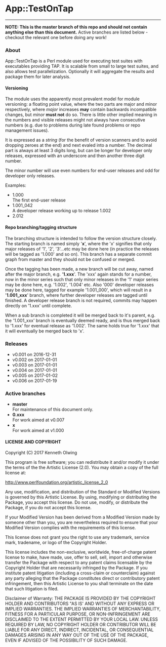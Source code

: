 # App::TestOnTap
---
**NOTE: This is the master branch of this repo and should not contain anything else than this document.** Active branches are listed below - checkout the relevant one before doing any work!  

### About
App::TestOnTap is a Perl module used for executing test suites with executables providing TAP.
It is scalable from small to large test suites, and also allows test parallelization.
Optionally it will aggregate the results and package them for later analysis.

#### Versioning
The module uses the apparently most prevalent model for module versioning: a floating point value, where the two parts are major and minor respectively, where _major_ increases **may** contain backwards incompatible changes, but _minor_ **must not** do so. There is little other implied meaning in the numbers and visible releases might not always have consecutive numbers (e.g. due to problems during late found problems or repo management issues).

It is expressed as a _string_ (for the benefit of version scanners and to avoid dropping zeroes at the end) and next evaled into a number. The decimal part is always at least 3 digits long, but can be longer for developer only releases, expressed with an underscore and then another three digit number.  

The minor number will use even numbers for end-user releases and odd for developer only releases.  

Examples:
  * 1.000  
    The first end-user release  
  * 1.001_042  
    A developer release working up to release 1.002  
  * 2.012

#### Repo branching/tagging structure
The branching structure is intended to follow the version structure closely. The starting branch is named simply '**x**', where the 'x' signifies that only major releases of '1', '2', '3'...etc may be done here (in practice the releases will be tagged as '1.000' and so on). This branch has a separate commit graph from master and they should not be confused or merged.

Once the tagging has been made, a new branch will be cut away, named after the major branch, e.g. '**1.xxx**'. The 'xxx' again stands for a number, now in the minor series such that only minor releases in the '1' major series may be done here, e.g. '1.002', '1.004' etc. Also '000' developer releases may be done here, tagged for example '1.001_000', which will result in a '**1.001_xxx**' branch, where further developer releases are tagged until finished. A developer release branch is not required, commits may happen directly on '1.xxx' until complete.

When a sub branch is completed it will be merged back to it's parent, e.g. the '1.001_xxx' branch is eventually deemed ready, and is thus merged back to '1.xxx' for eventual release as '1.002'. The same holds true for '1.xxx' that it will eventually be merged back to 'x'.

### Releases
  * v0.001 on 2016-12-31
  * v0.002 on 2017-01-01
  * v0.003 on 2017-01-01
  * v0.004 on 2017-01-01
  * v0.005 on 2017-01-02
  * v0.006 on 2017-01-19

### Active branches
  * **master**  
    For maintenance of this document only.
  * **0.xxx**  
    For work aimed at v0.007
  * **x**  
    For work aimed at v1.000

#### LICENSE AND COPYRIGHT

Copyright (C) 2017 Kenneth Olwing

This program is free software; you can redistribute it and/or modify it
under the terms of the the Artistic License (2.0). You may obtain a
copy of the full license at:

http://www.perlfoundation.org/artistic_license_2_0

Any use, modification, and distribution of the Standard or Modified
Versions is governed by this Artistic License. By using, modifying or
distributing the Package, you accept this license. Do not use, modify,
or distribute the Package, if you do not accept this license.

If your Modified Version has been derived from a Modified Version made
by someone other than you, you are nevertheless required to ensure that
your Modified Version complies with the requirements of this license.

This license does not grant you the right to use any trademark, service
mark, tradename, or logo of the Copyright Holder.

This license includes the non-exclusive, worldwide, free-of-charge
patent license to make, have made, use, offer to sell, sell, import and
otherwise transfer the Package with respect to any patent claims
licensable by the Copyright Holder that are necessarily infringed by the
Package. If you institute patent litigation (including a cross-claim or
counterclaim) against any party alleging that the Package constitutes
direct or contributory patent infringement, then this Artistic License
to you shall terminate on the date that such litigation is filed.

Disclaimer of Warranty: THE PACKAGE IS PROVIDED BY THE COPYRIGHT HOLDER
AND CONTRIBUTORS "AS IS' AND WITHOUT ANY EXPRESS OR IMPLIED WARRANTIES.
THE IMPLIED WARRANTIES OF MERCHANTABILITY, FITNESS FOR A PARTICULAR
PURPOSE, OR NON-INFRINGEMENT ARE DISCLAIMED TO THE EXTENT PERMITTED BY
YOUR LOCAL LAW. UNLESS REQUIRED BY LAW, NO COPYRIGHT HOLDER OR
CONTRIBUTOR WILL BE LIABLE FOR ANY DIRECT, INDIRECT, INCIDENTAL, OR
CONSEQUENTIAL DAMAGES ARISING IN ANY WAY OUT OF THE USE OF THE PACKAGE,
EVEN IF ADVISED OF THE POSSIBILITY OF SUCH DAMAGE.
